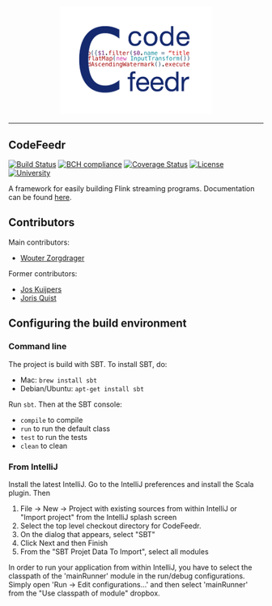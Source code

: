 <p align="center"><img src="logo.png" width="300px"/></p>

- - - -

CodeFeedr
--------------------------

[![Build
Status](https://travis-ci.org/codefeedr/codefeedr.svg?branch=develop)](https://travis-ci.org/codefeedr/codefeedr) [![BCH compliance](https://bettercodehub.com/edge/badge/codefeedr/codefeedr?branch=develop)](https://bettercodehub.com/)
[![Coverage
Status](https://coveralls.io/repos/github/codefeedr/codefeedr/badge.svg?branch=develop)](https://coveralls.io/github/codefeedr/codefeedr?branch=develop) [![License](https://img.shields.io/badge/License-Apache%202.0-blue.svg)](https://opensource.org/licenses/Apache-2.0)
[![University](https://img.shields.io/badge/university-tudelft-blue.svg)](http://swerl.tudelft.nl/bin/view/Main/WebHome)

A framework for easily building Flink streaming programs. Documentation
can be found [here](https://codefeedr.readthedocs.io).
## Contributors
Main contributors:
- [Wouter
Zorgdrager](https://www.linkedin.com/in/wouter-zorgdrager-a4746512a/)

Former contributors:
- [Jos Kuijpers](https://nl.linkedin.com/in/jos-kuijpers-4b714032)
- [Joris Quist](https://www.linkedin.com/in/joris-quist-a44245170)


## Configuring the build environment

### Command line

The project is build with SBT. To install SBT, do:

* Mac: `brew install sbt`
* Debian/Ubuntu: `apt-get install sbt`

Run `sbt`. Then at the SBT console:

- `compile` to compile
- `run` to run the default class
- `test` to run the tests
- `clean` to clean

### From IntelliJ

Install the latest IntelliJ. Go to the IntelliJ preferences and install
the Scala plugin. Then

1. File -> New -> Project with existing sources from within IntelliJ or
"Import project" from the IntelliJ splash screen
2. Select the top level checkout directory for CodeFeedr.
3. On the dialog that appears, select "SBT"
4. Click Next and then Finish
5. From the "SBT Projet Data To Import", select all modules

In order to run your application from within IntelliJ, you have to
select the classpath of the 'mainRunner' module in  the run/debug
configurations. Simply open 'Run -> Edit configurations...' and then
select 'mainRunner' from the "Use  classpath of module" dropbox.

